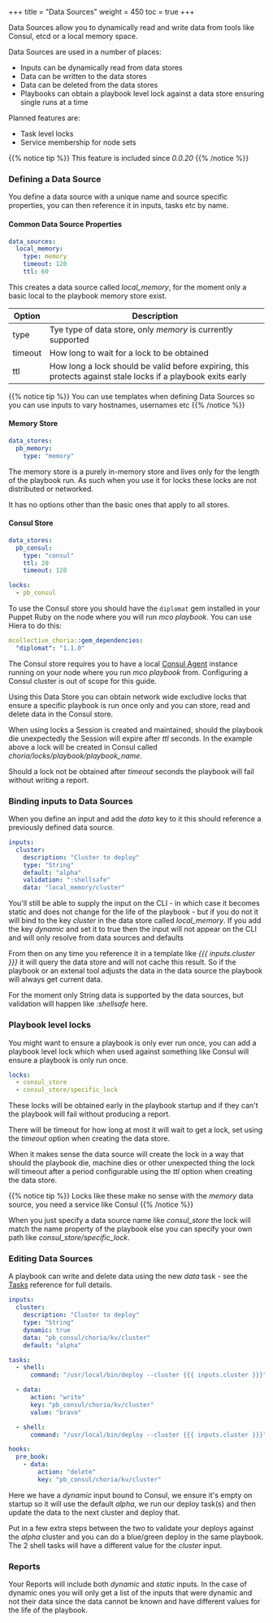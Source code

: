 +++
title = "Data Sources"
weight = 450
toc = true
+++

Data Sources allow you to dynamically read and write data from tools like Consul, etcd or a local memory space.

Data Sources are used in a number of places:

  * Inputs can be dynamically read from data stores
  * Data can be written to the data stores
  * Data can be deleted from the data stores
  * Playbooks can obtain a playbook level lock against a data store ensuring single runs at a time

Planned features are:

  * Task level locks
  * Service membership for node sets

{{% notice tip %}}
This feature is included since *0.0.20*
{{% /notice %}}

### Defining a Data Source

You define a data source with a unique name and source specific properties, you can then reference it in inputs, tasks etc by name.

#### Common Data Source Properties

```yaml
data_sources:
  local_memory:
    type: memory
    timeout: 120
    ttl: 60
```

This creates a data source called *local_memory*, for the moment only a basic local to the playbook memory store exist.

|Option|Description|
|------|-----------|
|type|Tye type of data store, only *memory* is currently supported|
|timeout|How long to wait for a lock to be obtained|
|ttl|How long a lock should be valid before expiring, this protects against stale locks if a playbook exits early|

{{% notice tip %}}
You can use templates when defining Data Sources so you can use inputs to vary hostnames, usernames etc
{{% /notice %}}

#### Memory Store

```yaml
data_stores:
  pb_memory:
    type: "memory"
```

The memory store is a purely in-memory store and lives only for the length of the playbook run.  As such when you use it for locks these locks are not distributed or networked.

It has no options other than the basic ones that apply to all stores.

#### Consul Store

```yaml
data_stores:
  pb_consul:
    type: "consul"
    ttl: 20
    timeout: 120

locks:
  - pb_consul
```

To use the Consul store you should have the `diplomat` gem installed in your Puppet Ruby on the node where you will run *mco playbook*.  You can use Hiera to do this:

```yaml
mcollective_choria::gem_dependencies:
  "diplomat": "1.1.0"
```

The Consul store requires you to have a local [Consul Agent](https://consul.io) instance running on your node where you run *mco playbook* from.  Configuring a Consul cluster is out of scope for this guide.

Using this Data Store you can obtain network wide excludive locks that ensure a specific playbook is run once only and you can store, read and delete data in the Consul store.

When using locks a Session is created and maintained, should the playbook die unexpectedly the Session will expire after *ttl* seconds.  In the example above a lock will be created in Consul called *choria/locks/playbook/playbook_name*.

Should a lock not be obtained after *timeout* seconds the playbook will fail without writing a report.

### Binding inputs to Data Sources

When you define an input and add the *data* key to it this should reference a previously defined data source.

```yaml
inputs:
  cluster:
    description: "Cluster to deploy"
    type: "String"
    default: "alpha"
    validation: ":shellsafe"
    data: "local_memory/cluster"
```

You'll still be able to supply the input on the CLI - in which case it becomes static and does not change for the life of the playbook - but if you do not it will bind to the key *cluster* in the data store called *local_memory*.  If you add the key *dynamic* and set it to true then the input will not appear on the CLI and will only resolve from data sources and defaults

From then on any time you reference it in a template like *{{{ inputs.cluster }}}* it will query the data store and will not cache this result.  So if the playbook or an extenal tool adjusts the data in the data source the playbook will always get current data.

For the moment only String data is supported by the data sources, but validation will happen like *:shellsafe* here.

### Playbook level locks

You might want to ensure a playbook is only ever run once, you can add a playbook level lock which when used against something like Consul will ensure a playbook is only run once.

```yaml
locks:
  - consul_store
  - consul_store/specific_lock
```

These locks will be obtained early in the playbook startup and if they can't the playbook will fail without producing a report.

There will be timeout for how long at most it will wait to get a lock, set using the *timeout* option when creating the data store.

When it makes sense the data source will create the lock in a way that should the playbook die, machine dies or other unexpected thing the lock will timeout after a period configurable using the *ttl* option when creating the data store.

{{% notice tip %}}
Locks like these make no sense with the *memory* data source, you need a service like Consul
{{% /notice %}}

When you just specify a data source name like *consul_store* the lock will match the name property of the playbook else you can specify your own path like *consul_store/specific_lock*.

### Editing Data Sources

A playbook can write and delete data using the new *data* task - see the [Tasks](../tasks/) reference for full details.

```yaml
inputs:
  cluster:
    description: "Cluster to deploy"
    type: "String"
    dynamic: true
    data: "pb_consul/choria/kv/cluster"
    default: "alpha"

tasks:
  - shell:
      command: "/usr/local/bin/deploy --cluster {{{ inputs.cluster }}}"

  - data:
      action: "write"
      key: "pb_consul/choria/kv/cluster"
      value: "bravo"

  - shell:
      command: "/usr/local/bin/deploy --cluster {{{ inputs.cluster }}}"

hooks:
  pre_book:
    - data:
        action: "delete"
        key: "pb_consul/choria/kv/cluster"
```

Here we have a *dynamic* input bound to Consul, we ensure it's empty on startup so it will use the default *alpha*, we run our deploy task(s) and then update the data to the next cluster and deploy that.

Put in a few extra steps between the two to validate your deploys against the *alpha* cluster and you can do a blue/green deploy in the same playbook.  The 2 shell tasks will have a different value for the *cluster* input.

### Reports

Your Reports will include both *dynamic* and *static* inputs.  In the case of dynamic ones you will only get a list of the inputs that were dynamic and not their data since the data cannot be known and have different values for the life of the playbook.
